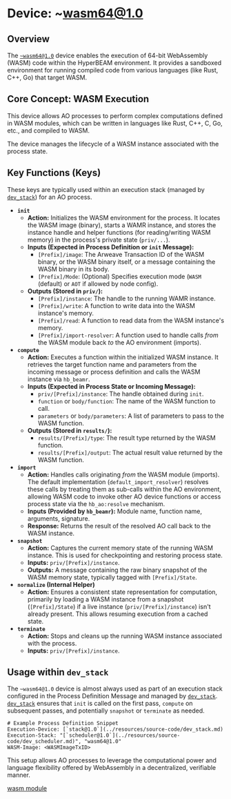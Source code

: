# Device: ~wasm64@1.0

## Overview

The [`~wasm64@1.0`](../resources/source-code/dev_wasm.md) device enables the execution of 64-bit WebAssembly (WASM) code within the HyperBEAM environment. It provides a sandboxed environment for running compiled code from various languages (like Rust, C++, Go) that target WASM.

## Core Concept: WASM Execution

This device allows AO processes to perform complex computations defined in WASM modules, which can be written in languages like Rust, C++, C, Go, etc., and compiled to WASM.

The device manages the lifecycle of a WASM instance associated with the process state.

## Key Functions (Keys)

These keys are typically used within an execution stack (managed by [`dev_stack`](../resources/source-code/dev_stack.md)) for an AO process.

*   **`init`**
    *   **Action:** Initializes the WASM environment for the process. It locates the WASM image (binary), starts a WAMR instance, and stores the instance handle and helper functions (for reading/writing WASM memory) in the process's private state (`priv/...`).
    *   **Inputs (Expected in Process Definition or `init` Message):**
        *   `[Prefix]/image`: The Arweave Transaction ID of the WASM binary, or the WASM binary itself, or a message containing the WASM binary in its body.
        *   `[Prefix]/Mode`: (Optional) Specifies execution mode (`WASM` (default) or `AOT` if allowed by node config).
    *   **Outputs (Stored in `priv/`):**
        *   `[Prefix]/instance`: The handle to the running WAMR instance.
        *   `[Prefix]/write`: A function to write data into the WASM instance's memory.
        *   `[Prefix]/read`: A function to read data from the WASM instance's memory.
        *   `[Prefix]/import-resolver`: A function used to handle calls *from* the WASM module back *to* the AO environment (imports).
*   **`compute`**
    *   **Action:** Executes a function within the initialized WASM instance. It retrieves the target function name and parameters from the incoming message or process definition and calls the WASM instance via `hb_beamr`.
    *   **Inputs (Expected in Process State or Incoming Message):**
        *   `priv/[Prefix]/instance`: The handle obtained during `init`.
        *   `function` or `body/function`: The name of the WASM function to call.
        *   `parameters` or `body/parameters`: A list of parameters to pass to the WASM function.
    *   **Outputs (Stored in `results/`):**
        *   `results/[Prefix]/type`: The result type returned by the WASM function.
        *   `results/[Prefix]/output`: The actual result value returned by the WASM function.
*   **`import`**
    *   **Action:** Handles calls originating *from* the WASM module (imports). The default implementation (`default_import_resolver`) resolves these calls by treating them as sub-calls within the AO environment, allowing WASM code to invoke other AO device functions or access process state via the `hb_ao:resolve` mechanism.
    *   **Inputs (Provided by `hb_beamr`):** Module name, function name, arguments, signature.
    *   **Response:** Returns the result of the resolved AO call back to the WASM instance.
*   **`snapshot`**
    *   **Action:** Captures the current memory state of the running WASM instance. This is used for checkpointing and restoring process state.
    *   **Inputs:** `priv/[Prefix]/instance`.
    *   **Outputs:** A message containing the raw binary snapshot of the WASM memory state, typically tagged with `[Prefix]/State`.
*   **`normalize` (Internal Helper)**
    *   **Action:** Ensures a consistent state representation for computation, primarily by loading a WASM instance from a snapshot (`[Prefix]/State`) if a live instance (`priv/[Prefix]/instance`) isn't already present. This allows resuming execution from a cached state.
*   **`terminate`**
    *   **Action:** Stops and cleans up the running WASM instance associated with the process.
    *   **Inputs:** `priv/[Prefix]/instance`.

## Usage within `dev_stack`

The `~wasm64@1.0` device is almost always used as part of an execution stack configured in the Process Definition Message and managed by [`dev_stack`](../resources/source-code/dev_stack.md). [`dev_stack`](../resources/source-code/dev_stack.md) ensures that `init` is called on the first pass, `compute` on subsequent passes, and potentially `snapshot` or `terminate` as needed.

```text
# Example Process Definition Snippet
Execution-Device: [`stack@1.0`](../resources/source-code/dev_stack.md)
Execution-Stack: "[`scheduler@1.0`](../resources/source-code/dev_scheduler.md)", "wasm64@1.0"
WASM-Image: <WASMImageTxID>
```

This setup allows AO processes to leverage the computational power and language flexibility offered by WebAssembly in a decentralized, verifiable manner.

[wasm module](../resources/source-code/dev_wasm.md)